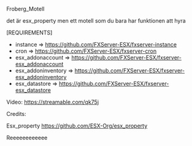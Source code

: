 Froberg_Motell

det är esx_property men ett motell som du bara har funktionen att hyra

[REQUIREMENTS]

- instance => https://github.com/FXServer-ESX/fxserver-instance
- cron => https://github.com/FXServer-ESX/fxserver-cron
- esx_addonaccount => https://github.com/FXServer-ESX/fxserver-esx_addonaccount
- esx_addoninventory => https://github.com/FXServer-ESX/fxserver-esx_addoninventory
- esx_datastore => https://github.com/FXServer-ESX/fxserver-esx_datastore

Video:
https://streamable.com/qk75j


Credits:

Esx_property https://github.com/ESX-Org/esx_property


Reeeeeeeeeeee
